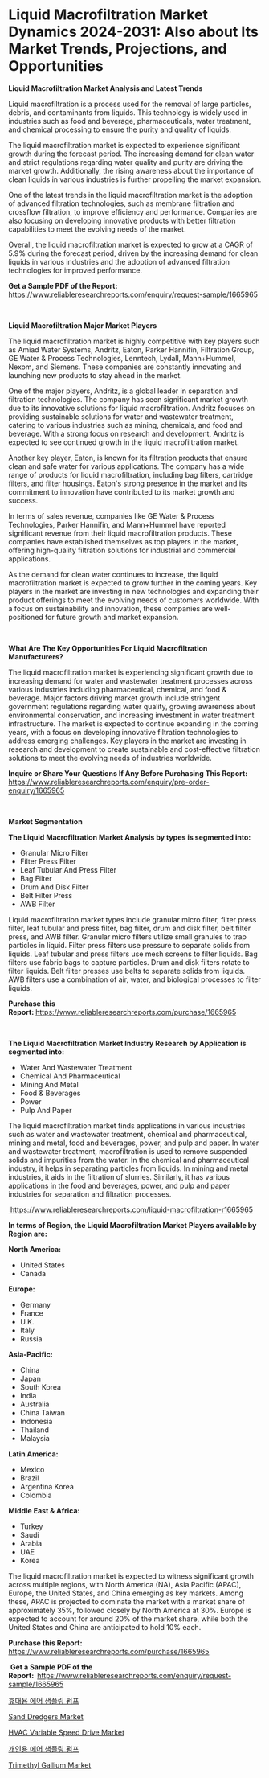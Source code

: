<p><h1>Liquid Macrofiltration Market Dynamics 2024-2031: Also about Its Market Trends, Projections, and Opportunities</h1></p><p><strong>Liquid Macrofiltration Market Analysis and Latest Trends</strong></p>
<p><p>Liquid macrofiltration is a process used for the removal of large particles, debris, and contaminants from liquids. This technology is widely used in industries such as food and beverage, pharmaceuticals, water treatment, and chemical processing to ensure the purity and quality of liquids.</p><p>The liquid macrofiltration market is expected to experience significant growth during the forecast period. The increasing demand for clean water and strict regulations regarding water quality and purity are driving the market growth. Additionally, the rising awareness about the importance of clean liquids in various industries is further propelling the market expansion.</p><p>One of the latest trends in the liquid macrofiltration market is the adoption of advanced filtration technologies, such as membrane filtration and crossflow filtration, to improve efficiency and performance. Companies are also focusing on developing innovative products with better filtration capabilities to meet the evolving needs of the market.</p><p>Overall, the liquid macrofiltration market is expected to grow at a CAGR of 5.9% during the forecast period, driven by the increasing demand for clean liquids in various industries and the adoption of advanced filtration technologies for improved performance.</p></p>
<p><strong>Get a Sample PDF of the Report:&nbsp;</strong> <a href="https://www.reliableresearchreports.com/enquiry/request-sample/1665965">https://www.reliableresearchreports.com/enquiry/request-sample/1665965</a></p>
<p>&nbsp;</p>
<p><strong>Liquid Macrofiltration Major Market Players</strong></p>
<p><p>The liquid macrofiltration market is highly competitive with key players such as Amiad Water Systems, Andritz, Eaton, Parker Hannifin, Filtration Group, GE Water & Process Technologies, Lenntech, Lydall, Mann+Hummel, Nexom, and Siemens. These companies are constantly innovating and launching new products to stay ahead in the market.</p><p>One of the major players, Andritz, is a global leader in separation and filtration technologies. The company has seen significant market growth due to its innovative solutions for liquid macrofiltration. Andritz focuses on providing sustainable solutions for water and wastewater treatment, catering to various industries such as mining, chemicals, and food and beverage. With a strong focus on research and development, Andritz is expected to see continued growth in the liquid macrofiltration market.</p><p>Another key player, Eaton, is known for its filtration products that ensure clean and safe water for various applications. The company has a wide range of products for liquid macrofiltration, including bag filters, cartridge filters, and filter housings. Eaton's strong presence in the market and its commitment to innovation have contributed to its market growth and success.</p><p>In terms of sales revenue, companies like GE Water & Process Technologies, Parker Hannifin, and Mann+Hummel have reported significant revenue from their liquid macrofiltration products. These companies have established themselves as top players in the market, offering high-quality filtration solutions for industrial and commercial applications.</p><p>As the demand for clean water continues to increase, the liquid macrofiltration market is expected to grow further in the coming years. Key players in the market are investing in new technologies and expanding their product offerings to meet the evolving needs of customers worldwide. With a focus on sustainability and innovation, these companies are well-positioned for future growth and market expansion.</p></p>
<p>&nbsp;</p>
<p><strong>What Are The Key Opportunities For Liquid Macrofiltration Manufacturers?</strong></p>
<p><p>The liquid macrofiltration market is experiencing significant growth due to increasing demand for water and wastewater treatment processes across various industries including pharmaceutical, chemical, and food & beverage. Major factors driving market growth include stringent government regulations regarding water quality, growing awareness about environmental conservation, and increasing investment in water treatment infrastructure. The market is expected to continue expanding in the coming years, with a focus on developing innovative filtration technologies to address emerging challenges. Key players in the market are investing in research and development to create sustainable and cost-effective filtration solutions to meet the evolving needs of industries worldwide.</p></p>
<p><strong>Inquire or Share Your Questions If Any Before Purchasing This Report:</strong> <a href="https://www.reliableresearchreports.com/enquiry/pre-order-enquiry/1665965">https://www.reliableresearchreports.com/enquiry/pre-order-enquiry/1665965</a></p>
<p>&nbsp;</p>
<p><strong>Market Segmentation</strong></p>
<p><strong>The Liquid Macrofiltration Market Analysis by types is segmented into:</strong></p>
<p><ul><li>Granular Micro Filter</li><li>Filter Press Filter</li><li>Leaf Tubular And Press Filter</li><li>Bag Filter</li><li>Drum And Disk Filter</li><li>Belt Filter Press</li><li>AWB Filter</li></ul></p>
<p><p>Liquid macrofiltration market types include granular micro filter, filter press filter, leaf tubular and press filter, bag filter, drum and disk filter, belt filter press, and AWB filter. Granular micro filters utilize small granules to trap particles in liquid. Filter press filters use pressure to separate solids from liquids. Leaf tubular and press filters use mesh screens to filter liquids. Bag filters use fabric bags to capture particles. Drum and disk filters rotate to filter liquids. Belt filter presses use belts to separate solids from liquids. AWB filters use a combination of air, water, and biological processes to filter liquids.</p></p>
<p><strong>Purchase this Report:&nbsp;</strong><a href="https://www.reliableresearchreports.com/purchase/1665965">https://www.reliableresearchreports.com/purchase/1665965</a></p>
<p>&nbsp;</p>
<p><strong>The Liquid Macrofiltration Market Industry Research by Application is segmented into:</strong></p>
<p><ul><li>Water And Wastewater Treatment</li><li>Chemical And Pharmaceutical</li><li>Mining And Metal</li><li>Food & Beverages</li><li>Power</li><li>Pulp And Paper</li></ul></p>
<p><p>The liquid macrofiltration market finds applications in various industries such as water and wastewater treatment, chemical and pharmaceutical, mining and metal, food and beverages, power, and pulp and paper. In water and wastewater treatment, macrofiltration is used to remove suspended solids and impurities from the water. In the chemical and pharmaceutical industry, it helps in separating particles from liquids. In mining and metal industries, it aids in the filtration of slurries. Similarly, it has various applications in the food and beverages, power, and pulp and paper industries for separation and filtration processes.</p></p>
<p><a href="https://www.reliableresearchreports.com/liquid-macrofiltration-r1665965">&nbsp;https://www.reliableresearchreports.com/liquid-macrofiltration-r1665965</a></p>
<p><strong>In terms of Region, the Liquid Macrofiltration Market Players available by Region are:</strong></p>
<p>
    <p> <strong> North America: </strong>
        <ul>
            <li>United States</li>
            <li>Canada</li>
        </ul>
        </p> 
    <p> <strong> Europe: </strong>
        <ul>
            <li>Germany</li>
            <li>France</li>
            <li>U.K.</li>
            <li>Italy</li>
            <li>Russia</li>
        </ul>
        </p> 
    <p> <strong> Asia-Pacific: </strong>
        <ul>
            <li>China</li>
            <li>Japan</li>
            <li>South Korea</li>
            <li>India</li>
            <li>Australia</li>
            <li>China Taiwan</li>
            <li>Indonesia</li>
            <li>Thailand</li>
            <li>Malaysia</li>
        </ul>
        </p> 
    <p> <strong> Latin America: </strong>
        <ul>
            <li>Mexico</li>
            <li>Brazil</li>
            <li>Argentina Korea</li>
            <li>Colombia</li>
        </ul>
        </p> 
    <p> <strong> Middle East & Africa: </strong>
        <ul>
            <li>Turkey</li>
            <li>Saudi</li>
            <li>Arabia</li>
            <li>UAE</li>
            <li>Korea</li>
        </ul>
    </p>
    </p>
<p><p>The liquid macrofiltration market is expected to witness significant growth across multiple regions, with North America (NA), Asia Pacific (APAC), Europe, the United States, and China emerging as key markets. Among these, APAC is projected to dominate the market with a market share of approximately 35%, followed closely by North America at 30%. Europe is expected to account for around 20% of the market share, while both the United States and China are anticipated to hold 10% each.</p></p>
<p><strong>Purchase this Report: </strong><a href="https://www.reliableresearchreports.com/purchase/1665965">https://www.reliableresearchreports.com/purchase/1665965</a></p>
<p>&nbsp;<strong>Get a Sample PDF of the Report:&nbsp;&nbsp;</strong><a href="https://www.reliableresearchreports.com/enquiry/request-sample/1665965">https://www.reliableresearchreports.com/enquiry/request-sample/1665965</a></p>
<p><strong></strong></p>
<p><p><a href="https://github.com/vsoq0zknh59/Market-Research-Report-List-1/blob/main/570501736766.md">휴대용 에어 샘플링 펌프</a></p><p><a href="https://www.linkedin.com/pulse/sand-dredgers-market-insight-trends-growth-forecasted-4tckc?trackingId=NSJ67Q1CzZJ%2B8tzAhnjzFA%3D%3D">Sand Dredgers Market</a></p><p><a href="https://github.com/redneck06/Market-Research-Report-List-3/blob/main/hvac-variable-speed-drive-market.md">HVAC Variable Speed Drive Market</a></p><p><a href="https://github.com/Tristiarton768456/Market-Research-Report-List-1/blob/main/663722036767.md">개인용 에어 샘플링 펌프</a></p><p><a href="https://issuu.com/reportprime-2/docs/trimethyl-gallium-market-size-2030.pptx">Trimethyl Gallium Market</a></p></p>